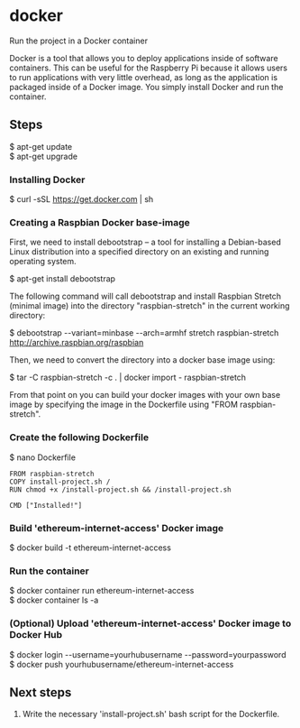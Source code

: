 # docker
Run the project in a Docker container

Docker is a tool that allows you to deploy applications inside of software containers. This can be useful for the Raspberry Pi because it allows users to run applications with very little overhead, as long as the application is packaged inside of a Docker image. You simply install Docker and run the container.

## Steps

$ apt-get update  
$ apt-get upgrade  

### Installing Docker

$ curl -sSL https://get.docker.com | sh

### Creating a Raspbian Docker base-image

First, we need to install debootstrap – a tool for installing a Debian-based Linux distribution into a specified directory on an existing and running operating system.

$ apt-get install debootstrap

The following command will call debootstrap and install Raspbian Stretch (minimal image) into the directory "raspbian-stretch" in the current working directory:

$ debootstrap --variant=minbase --arch=armhf stretch raspbian-stretch http://archive.raspbian.org/raspbian

Then, we need to convert the directory into a docker base image using:

$ tar -C raspbian-stretch -c . | docker import - raspbian-stretch

From that point on you can build your docker images with your own base image by specifying the image in the Dockerfile using "FROM raspbian-stretch".

### Create the following Dockerfile

$ nano Dockerfile

```
FROM raspbian-stretch  
COPY install-project.sh /  
RUN chmod +x /install-project.sh && /install-project.sh  

CMD ["Installed!"]  
```

### Build 'ethereum-internet-access' Docker image

$ docker build -t ethereum-internet-access  

### Run the container

$ docker container run ethereum-internet-access  
$ docker container ls -a  

### (Optional) Upload 'ethereum-internet-access' Docker image to Docker Hub

$ docker login --username=yourhubusername --password=yourpassword  
$ docker push yourhubusername/ethereum-internet-access  

## Next steps

1. Write the necessary 'install-project.sh' bash script for the Dockerfile.  
